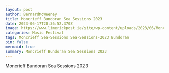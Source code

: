 ```yaml
---
layout: post
author: BernardMcWeeney
title: Moncrieff Bundoran Sea Sessions 2023
date: 2023-06-17T20:36:52.370Z
image: https://www.limerickpost.ie/site/wp-content/uploads/2023/06/Moncrieff.jpg
categories: Music Festival
tags: Moncrieff Sea-Sessions Sea-Sessions-2023 Bundoran
pin: false
mermaid: true
summary: Moncrieff Bundoran Sea Sessions 2023
---
```

Moncrieff Bundoran Sea Sessions 2023